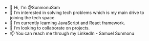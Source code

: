 - 👋 Hi, I’m @SunmonuSam
- 👀 I’m interested in solving tech problems which is my main drive to joining the tech space.
- 🌱 I’m currently learning JavaScript and React framework.
- 💞️ I’m looking to collaborate on projects.
- 📫 You can reach me through my LinkedIn - Samuel Sunmonu

<!---
SunmonuSam/SunmonuSam is a ✨ special ✨ repository because its `README.md` (this file) appears on your GitHub profile.
You can click the Preview link to take a look at your changes.
--->
